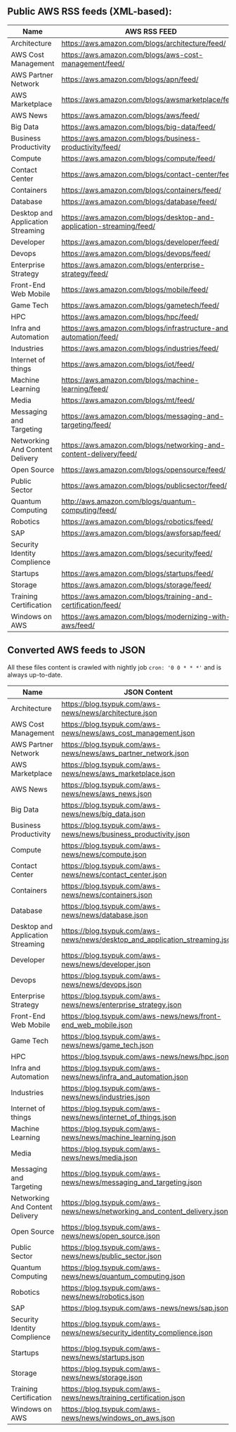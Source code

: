 ## Public AWS RSS feeds (XML-based):

| Name                              | AWS RSS FEED                                                         |
|-----------------------------------|----------------------------------------------------------------------|
| Architecture                      | https://aws.amazon.com/blogs/architecture/feed/                      |
| AWS Cost Management               | https://aws.amazon.com/blogs/aws-cost-management/feed/               |
| AWS Partner Network               | https://aws.amazon.com/blogs/apn/feed/                               |
| AWS Marketplace                   | https://aws.amazon.com/blogs/awsmarketplace/feed/                    |
| AWS News                          | https://aws.amazon.com/blogs/aws/feed/                               |
| Big Data                          | https://aws.amazon.com/blogs/big-data/feed/                          |
| Business Productivity             | https://aws.amazon.com/blogs/business-productivity/feed/             |
| Compute                           | https://aws.amazon.com/blogs/compute/feed/                           |
| Contact Center                    | https://aws.amazon.com/blogs/contact-center/feed/                    |
| Containers                        | https://aws.amazon.com/blogs/containers/feed/                        |
| Database                          | https://aws.amazon.com/blogs/database/feed/                          |
| Desktop and Application Streaming | https://aws.amazon.com/blogs/desktop-and-application-streaming/feed/ |
| Developer                         | https://aws.amazon.com/blogs/developer/feed/                         |
| Devops                            | https://aws.amazon.com/blogs/devops/feed/                            |
| Enterprise Strategy               | https://aws.amazon.com/blogs/enterprise-strategy/feed/               |
| Front-End Web Mobile              | https://aws.amazon.com/blogs/mobile/feed/                            |
| Game Tech                         | https://aws.amazon.com/blogs/gametech/feed/                          |
| HPC                               | https://aws.amazon.com/blogs/hpc/feed/                               |
| Infra and Automation              | https://aws.amazon.com/blogs/infrastructure-and-automation/feed/     |
| Industries                        | https://aws.amazon.com/blogs/industries/feed/                        |
| Internet of things                | https://aws.amazon.com/blogs/iot/feed/                               |
| Machine Learning                  | https://aws.amazon.com/blogs/machine-learning/feed/                  |
| Media                             | https://aws.amazon.com/blogs/mt/feed/                                |
| Messaging and Targeting           | https://aws.amazon.com/blogs/messaging-and-targeting/feed/           |
| Networking And Content Delivery   | https://aws.amazon.com/blogs/networking-and-content-delivery/feed/   |
| Open Source                       | https://aws.amazon.com/blogs/opensource/feed/                        |
| Public Sector                     | https://aws.amazon.com/blogs/publicsector/feed/                      |
| Quantum Computing                 | http://aws.amazon.com/blogs/quantum-computing/feed/                  |
| Robotics                          | https://aws.amazon.com/blogs/robotics/feed/                          |
| SAP                               | https://aws.amazon.com/blogs/awsforsap/feed/                         |
| Security Identity Complience      | https://aws.amazon.com/blogs/security/feed/                          |
| Startups                          | https://aws.amazon.com/blogs/startups/feed/                          |
| Storage                           | https://aws.amazon.com/blogs/storage/feed/                           |
| Training Certification            | https://aws.amazon.com/blogs/training-and-certification/feed/        |
| Windows on AWS                    | https://aws.amazon.com/blogs/modernizing-with-aws/feed/              |

## Converted AWS feeds to JSON

All these files content is crawled with nightly job ``cron: '0 0 * * *'`` and is always up-to-date.

| Name                              | JSON Content                                                                 |
|-----------------------------------|------------------------------------------------------------------------------|
| Architecture                      | https://blog.tsypuk.com/aws-news/news/architecture.json                      |
| AWS Cost Management               | https://blog.tsypuk.com/aws-news/news/aws_cost_management.json               |
| AWS Partner Network               | https://blog.tsypuk.com/aws-news/news/aws_partner_network.json               |
| AWS Marketplace                   | https://blog.tsypuk.com/aws-news/news/aws_marketplace.json                   |
| AWS News                          | https://blog.tsypuk.com/aws-news/news/aws_news.json                          |
| Big Data                          | https://blog.tsypuk.com/aws-news/news/big_data.json                          |
| Business Productivity             | https://blog.tsypuk.com/aws-news/news/business_productivity.json             |
| Compute                           | https://blog.tsypuk.com/aws-news/news/compute.json                           |
| Contact Center                    | https://blog.tsypuk.com/aws-news/news/contact_center.json                    |
| Containers                        | https://blog.tsypuk.com/aws-news/news/containers.json                        |
| Database                          | https://blog.tsypuk.com/aws-news/news/database.json                          |
| Desktop and Application Streaming | https://blog.tsypuk.com/aws-news/news/desktop_and_application_streaming.json |
| Developer                         | https://blog.tsypuk.com/aws-news/news/developer.json                         |
| Devops                            | https://blog.tsypuk.com/aws-news/news/devops.json                            |
| Enterprise Strategy               | https://blog.tsypuk.com/aws-news/news/enterprise_strategy.json               |
| Front-End Web Mobile              | https://blog.tsypuk.com/aws-news/news/front-end_web_mobile.json              |
| Game Tech                         | https://blog.tsypuk.com/aws-news/news/game_tech.json                         |
| HPC                               | https://blog.tsypuk.com/aws-news/news/hpc.json                               |
| Infra and Automation              | https://blog.tsypuk.com/aws-news/news/infra_and_automation.json              |
| Industries                        | https://blog.tsypuk.com/aws-news/news/industries.json                        |
| Internet of things                | https://blog.tsypuk.com/aws-news/news/internet_of_things.json                |
| Machine Learning                  | https://blog.tsypuk.com/aws-news/news/machine_learning.json                  |
| Media                             | https://blog.tsypuk.com/aws-news/news/media.json                             |
| Messaging and Targeting           | https://blog.tsypuk.com/aws-news/news/messaging_and_targeting.json           |
| Networking And Content Delivery   | https://blog.tsypuk.com/aws-news/news/networking_and_content_delivery.json   |
| Open Source                       | https://blog.tsypuk.com/aws-news/news/open_source.json                       |
| Public Sector                     | https://blog.tsypuk.com/aws-news/news/public_sector.json                     |
| Quantum Computing                 | https://blog.tsypuk.com/aws-news/news/quantum_computing.json                 |
| Robotics                          | https://blog.tsypuk.com/aws-news/news/robotics.json                          |
| SAP                               | https://blog.tsypuk.com/aws-news/news/sap.json                               |
| Security Identity Complience      | https://blog.tsypuk.com/aws-news/news/security_identity_complience.json      |
| Startups                          | https://blog.tsypuk.com/aws-news/news/startups.json                          |
| Storage                           | https://blog.tsypuk.com/aws-news/news/storage.json                           |
| Training Certification            | https://blog.tsypuk.com/aws-news/news/training_certification.json            |
| Windows on AWS                    | https://blog.tsypuk.com/aws-news/news/windows_on_aws.json                    |
